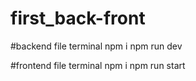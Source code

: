 # first_back-front

#backend file terminal
npm i
npm run dev

#frontend file terminal
npm i
npm run start
